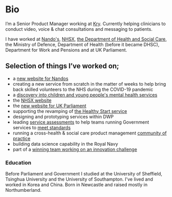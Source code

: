 # Bio
I’m a Senior Product Manager working at [Kry](https://www.kry.se/en/). Currently helping clinicians to conduct video, voice & chat consultations and messaging to patients. 

I have worked at [Nando's](https://www.nandos.co.uk/), [NHSX](https://www.nhsx.nhs.uk/), [the Department of Health and Social Care](https://www.gov.uk/government/organisations/department-of-health-and-social-care), the Ministry of Defence, Department of Health (before it became DHSC), Department for Work and Pensions and at UK Parliament.

## Selection of things I’ve worked on;
- a [new website for Nandos](https://beta.nandos.co.uk/food/menu/index.html)
- creating a new service from scratch in the matter of weeks to help bring back skilled volunteers to the NHS during the COVID-19 pandemic
- a [discovery into children and young people's mental health services](https://nhsx.github.io/Mental-Health/)
- the [NHSX website](https://www.nhsx.nhs.uk/)
- the [new website for UK Parliament](https://beta.parliament.uk/)
- supporting the revamping of [the Healthy Start service](https://digitalhealth.blog.gov.uk/2018/11/08/the-most-valuable-healthy-start-resources/)
- designing and prototyping services within DWP
- leading [service assessments](https://www.gov.uk/service-manual/service-assessments/how-service-assessments-work) to help teams running Government services to [meet standards](https://www.gov.uk/service-manual/service-standard) 
- running a cross-health & social care product management [community of practice](https://digitalhealth.blog.gov.uk/2018/07/06/health-product-people-how-to-run-a-successful-alpha/)
- building data science capability in the Royal Navy
- part of a [winning team working on an innovation challenge](https://digitalhealth.blog.gov.uk/2016/12/20/ibm-challenge/)

### Education
Before Parliament and Government I studied at the University of Sheffield, Tsinghua University and the University of Southampton. I've lived and worked in Korea and China. Born in Newcastle and raised mostly in Northumberland.
